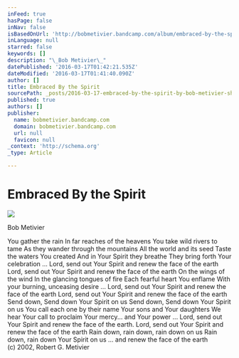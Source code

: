 ```yaml
---
inFeed: true
hasPage: false
inNav: false
isBasedOnUrl: 'http://bobmetivier.bandcamp.com/album/embraced-by-the-spirit'
inLanguage: null
starred: false
keywords: []
description: "\_Bob Metivier\_"
datePublished: '2016-03-17T01:42:21.535Z'
dateModified: '2016-03-17T01:41:40.090Z'
author: []
title: Embraced By the Spirit
sourcePath: _posts/2016-03-17-embraced-by-the-spirit-by-bob-metivier-share-embed-wi.md
published: true
authors: []
publisher:
  name: bobmetivier.bandcamp.com
  domain: bobmetivier.bandcamp.com
  url: null
  favicon: null
_context: 'http://schema.org'
_type: Article

---
```

# Embraced By the Spirit
![](http://f1.bcbits.com/img/a2345009720_16.jpg)

Bob Metivier 

You gather the rain In far reaches of the heavens You take wild rivers to tame As they wander through the mountains All the world and its seed Taste the waters You created And in Your Spirit they breathe They bring forth Your celebration ... Lord, send out Your Spirit and renew the face of the earth Lord, send out Your Spirit and renew the face of the earth On the wings of the wind In the glancing tongues of fire Each fearful heart You enflame With your burning, unceasing desire ... Lord, send out Your Spirit and renew the face of the earth Lord, send out Your Spirit and renew the face of the earth Send down, Send down Your Spirit on us Send down, Send down Your Spirit on us You call each one by their name Your sons and Your daughters We hear Your call to proclaim Your mercy... and Your power ... Lord, send out Your Spirit and renew the face of the earth.  Lord, send out Your Spirit and renew the face of the earth Rain down, rain down, rain down on us Rain down, rain down Your Spirit on us ... and renew the face of the earth   
(c) 2002, Robert G. Metivier